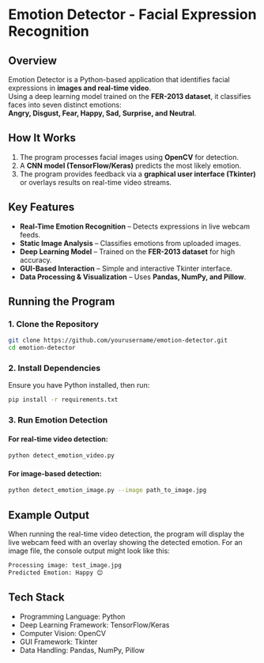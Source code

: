 # **Emotion Detector - Facial Expression Recognition**

## **Overview**  
Emotion Detector is a Python-based application that identifies facial expressions in **images and real-time video**.  
Using a deep learning model trained on the **FER-2013 dataset**, it classifies faces into seven distinct emotions:  
**Angry, Disgust, Fear, Happy, Sad, Surprise, and Neutral**.  

## **How It Works**  
1. The program processes facial images using **OpenCV** for detection.  
2. A **CNN model (TensorFlow/Keras)** predicts the most likely emotion.  
3. The program provides feedback via a **graphical user interface (Tkinter)** or overlays results on real-time video streams.  

## **Key Features**  
- **Real-Time Emotion Recognition** – Detects expressions in live webcam feeds.  
- **Static Image Analysis** – Classifies emotions from uploaded images.  
- **Deep Learning Model** – Trained on the **FER-2013 dataset** for high accuracy.  
- **GUI-Based Interaction** – Simple and interactive Tkinter interface.  
- **Data Processing & Visualization** – Uses **Pandas, NumPy, and Pillow**.  

## **Running the Program**  

### **1. Clone the Repository**  
```bash
git clone https://github.com/yourusername/emotion-detector.git
cd emotion-detector
```

### **2. Install Dependencies**  
Ensure you have Python installed, then run:
```bash
pip install -r requirements.txt
```

### **3. Run Emotion Detection**  

#### **For real-time video detection:**
```bash
python detect_emotion_video.py
```

#### **For image-based detection:**
```bash
python detect_emotion_image.py --image path_to_image.jpg
```

## **Example Output**
When running the real-time video detection, the program will display the live webcam feed with an overlay showing the detected emotion.
For an image file, the console output might look like this:
```bash
Processing image: test_image.jpg  
Predicted Emotion: Happy 😊  
```

## **Tech Stack**
- Programming Language: Python
- Deep Learning Framework: TensorFlow/Keras
- Computer Vision: OpenCV
- GUI Framework: Tkinter
- Data Handling: Pandas, NumPy, Pillow
